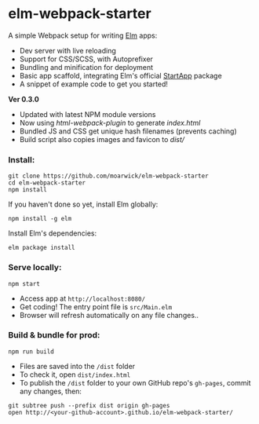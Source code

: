 # elm-webpack-starter

A simple Webpack setup for writing [Elm](http://elm-lang.org/) apps:

* Dev server with live reloading
* Support for CSS/SCSS, with Autoprefixer
* Bundling and minification for deployment
* Basic app scaffold, integrating Elm's official [StartApp](https://github.com/evancz/start-app) package
* A snippet of example code to get you started!

**Ver 0.3.0**
* Updated with latest NPM module versions
* Now using *html-webpack-plugin* to generate *index.html*
* Bundled JS and CSS get unique hash filenames (prevents caching)
* Build script also copies images and favicon to *dist/*


### Install:
```
git clone https://github.com/moarwick/elm-webpack-starter
cd elm-webpack-starter
npm install
```

If you haven't done so yet, install Elm globally:
```
npm install -g elm
```

Install Elm's dependencies:
```
elm package install
```

### Serve locally:
```
npm start
```
* Access app at `http://localhost:8080/`
* Get coding! The entry point file is `src/Main.elm`
* Browser will refresh automatically on any file changes..


### Build & bundle for prod:
```
npm run build
```

* Files are saved into the `/dist` folder
* To check it, open `dist/index.html`
* To publish the `/dist` folder to your own GitHub repo's `gh-pages`, commit any changes, then:
```
git subtree push --prefix dist origin gh-pages
open http://<your-github-account>.github.io/elm-webpack-starter/
```
